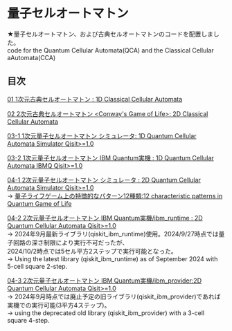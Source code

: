 # 量子セルオートマトン

★量子セルオートマトン、および古典セルオートマトンのコードを配置しました。  
code for the Quantum Cellular Automata(QCA) and the Classical Cellular aAutomata(CCA)  

## 目次

[01 1次元古典セルオートマトン <ECA> : 1D Classical Cellular Automata](./CCA_in_1dim_ECA.ipynb)

[02 2次元古典セルオートマトン <Conway's Game of Life>: 2D Classical Cellular Automata](./CCA_in_2dim_GameOfLife.ipynb)

[03-1 1次元量子セルオートマトン <qECA> シミュレータ: 1D Quantum Cellular Automata Simulator Qisit>=1.0](./QCA_in_1dim_sim_MPS.ipynb)

[03-2 1次元量子セルオートマトン <qECA> IBM Quantum実機   : 1D Quantum Cellular Automata IBMQ Qisit>=1.0](./QCA_in_1dim_IBMQ.ipynb)

[04-1 2次元量子セルオートマトン <Quantum Game of Life> シミュレータ : 2D Quantum Cellular Automata Simulator Qisit>=1.0](./QCA_in_2dim_sim_MPS.ipynb)  
    -> [量子ライフゲーム上の特徴的なパターン12種類:12 characteristic patterns in Quantum Game of Life](./patternsInTheQGoL)  

[04-2 2次元量子セルオートマトン <Quantum Game of Life> IBM Quantum実機/ibm_runtime : 2D Quantum Cellular Automata Qisit>=1.0](./QCA_in_2dim_IBMQ_ibmRuntime.ipynb)  
    -> 2024年9月最新ライブラリ(qiskit_ibm_runtime)使用。2024/9/27時点では量子回路の深さ制限により実行不可だったが、  
       2024/10/2時点では5セル平方2ステップで実行可能となった。  
    -> Using the latest library (qiskit_ibm_runtime) as of September 2024 with 5-cell square 2-step.

[04-3 2次元量子セルオートマトン <Quantum Game of Life> IBM Quantum実機/ibm_provider:2D Quantum Cellular Automata Qisit>=1.0](./QCA_in_2dim_IBMQ_ibmProvider.ipynb)  
    -> 2024年9月時点では廃止予定の旧ライブラリ(qiskit_ibm_provider)であれば実機での実行可能(3平方4ステップ)。  
    -> using the deprecated old library (qiskit_ibm_provider) with a 3-cell square 4-step.  
